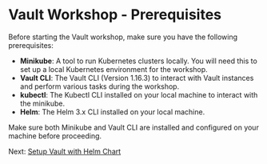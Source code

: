 # Vault Workshop - Prerequisites

Before starting the Vault workshop, make sure you have the following prerequisites:

- **Minikube**: A tool to run Kubernetes clusters locally. You will need this to set up a local Kubernetes environment for the workshop.
- **Vault CLI**: The Vault CLI (Version 1.16.3) to interact with Vault instances and perform various tasks during the workshop.
- **kubectl**: The Kubectl CLI installed on your local machine to interact with the minikube.
- **Helm**: The Helm 3.x CLI installed on your local machine.

Make sure both Minikube and Vault CLI are installed and configured on your machine before proceeding.


Next: [Setup Vault with Helm Chart](./tasks/01-setup-vault-helm-chart.md)
